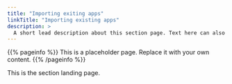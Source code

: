 ```yaml
---
title: "Importing exiting apps"
linkTitle: "Importing existing apps"
description: >
  A short lead description about this section page. Text here can also be **bold** or _italic_ and can even be split over multiple paragraphs.
---
```


{{% pageinfo %}}
This is a placeholder page. Replace it with your own content.
{{% /pageinfo %}}


This is the section landing page.


